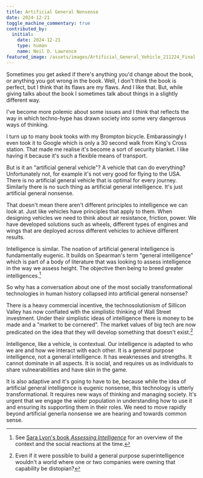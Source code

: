 ```yaml
---
title: Artificial General Nonsense
date: 2024-12-21
toggle_machine_commentary: true
contributed_by:
  initial:
    date: 2024-12-21
    type: human
    name: Neil D. Lawrence
featured_image: /assets/images/Artificial_General_Vehicle_211224_Final.png
---
```


Sometimes you get asked if there's anything you'd change about the book, or anything you got wrong in the book. Well, I don't think the book is perfect, but I think that its flaws are my flaws. And I like that. But, while giving talks about the book I sometimes talk about things in a slightly different way.

I've become more polemic about some issues and I think that reflects the way in which techno-hype has drawn society into some very dangerous ways of thinking.

I turn up to many book tooks with my Brompton bicycle. Embarassingly I even took it to Google which is only a 30 second walk from King's Cross station. That made me realise it's become a sort of security blanket. I like having it because it's such a flexible means of transport.

But is it an "artificial general vehicle"? A vehicle that can do everything? Unfortunately not, for example it's not very good for flying to the USA. There is no artificial general vehicle that is optimal for every journey. Similarly there is no such thing as artificial general intelligence. It's just artificial general nonsense.

That doesn't mean there aren't different principles to intelligence we can look at. Just like vehicles have principles that apply to them. When designing vehicles we need to think about air resistance, friction, power. We have developed solutions such as wheels, different types of engines and wings that are deployed across different vehicles to achieve different results. 

Intelligence is similar. The noation of artificial general intelligence is fundamentally eugenic. It builds on Spearman's term "general intelligence" which is part of a body of literature that was looking to assess intelligence in the way we assess height. The objective then being to breed greater intelligences.[^1]

[^1]: See [Sara Lyon's book *Assessing Intelligence*](https://www.jstor.org/stable/10.3366/j.ctv32vqk1h) for an overview of the context and the social reactions at the time. 

So why has a conversation about one of the most socially transformational technologies in human history collapsed into artificial general nonsense? 

There is a heavy commercial incentive, the technosolutionism of Sillicon Valley has now conflated with the simplistic thinking of Wall Street investment. Under their simplistic ideas of intelligence there is money to be made and a "market to be cornered". The market values of big tech are now predicated on the idea that they will develop something that doesn't exist.[^2]

[^2]: Even if it were possible to build a general purpose superintelligence wouldn't a world where one or two companies were owning that capability be distopian?

Intelligence, like a vehicle, is contextual. Our intelligence is adapted to who we are and how we interact with each other. It is a general purpose intelligence, not a general intelligence. It has weaknesses and strengths. It cannot dominate in all aspects. It is social, and requires us as individuals to share vulnearabilities and have skin in the game. 

It is also adaptive and it's going to have to be, because while the idea of artificial general intelligence is eugenic nonsense, this technology is utterly transformational. It requires new ways of thinking and managing society. It's urgent that we engage the wider population in understanding how to use it and ensuring its supporting them in their roles. We need to move rapidly beyond artificial generla nonsense we are hearing and towards common sense. 


